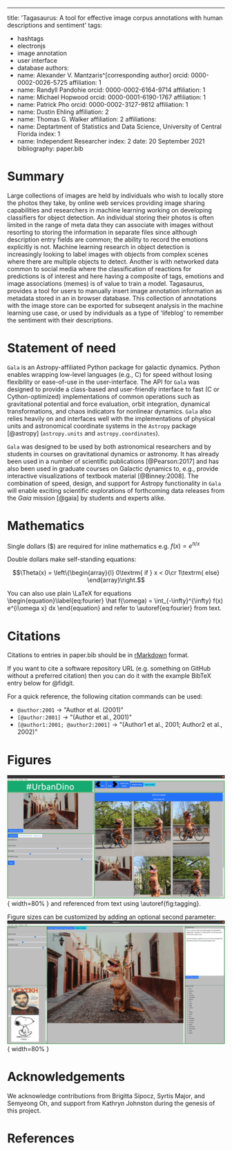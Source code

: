 ---
title: 'Tagasaurus: A tool for effective image corpus annotations with human descriptions and sentiment'
tags:
  - hashtags
  - electronjs
  - image annotation
  - user interface
  - database
authors:
  - name: Alexander V. Mantzaris^[corresponding author]
    orcid: 0000-0002-0026-5725 
    affiliation: 1
  - name: Randyll Pandohie
    orcid: 0000-0002-6164-9714
    affiliation: 1
  - name: Michael Hopwood
    orcid: 0000-0001-6190-1767
    affiliation: 1
  - name: Patrick Pho
    orcid: 0000-0002-3127-9812
    affiliation: 1
  - name: Dustin Ehling
    affiliation: 2
  - name: Thomas G. Walker
    affiliation: 2
affiliations:
 - name: Deptartment of Statistics and Data Science, University of Central Florida
   index: 1
 - name: Independent Researcher
   index: 2
date: 20 September 2021
bibliography: paper.bib


# Summary

Large collections of images are held by individuals who wish to locally store the photos they
take, by online web services providing image sharing capabilities and researchers in
machine learning working on developing classifiers for object detection. An individual storing
their photos is often limited in the range of meta data they can associate with images without
resorting to storing the information in separate files since although description entry fields
are common; the ability to record the emotions explicitly is not. Machine learning research in
object detection is increasingly looking to label images with objects from complex scenes where
there are multiple objects to detect. Another is with networked data common to social media
where the classification of reactions for predictions is of interest and here having a composite
of tags, emotions and image associations (memes) is of value to train a model. Tagasaurus,
provides a tool for users to manually insert image annotation information as metadata stored in
an in browser database. This collection of annotations with the image store can be exported for
subseqent analysis in the machine learning use case, or used by individuals as a type of 'lifeblog'
to remember the sentiment with their descriptions.


# Statement of need

`Gala` is an Astropy-affiliated Python package for galactic dynamics. Python
enables wrapping low-level languages (e.g., C) for speed without losing
flexibility or ease-of-use in the user-interface. The API for `Gala` was
designed to provide a class-based and user-friendly interface to fast (C or
Cython-optimized) implementations of common operations such as gravitational
potential and force evaluation, orbit integration, dynamical transformations,
and chaos indicators for nonlinear dynamics. `Gala` also relies heavily on and
interfaces well with the implementations of physical units and astronomical
coordinate systems in the `Astropy` package [@astropy] (`astropy.units` and
`astropy.coordinates`).

`Gala` was designed to be used by both astronomical researchers and by
students in courses on gravitational dynamics or astronomy. It has already been
used in a number of scientific publications [@Pearson:2017] and has also been
used in graduate courses on Galactic dynamics to, e.g., provide interactive
visualizations of textbook material [@Binney:2008]. The combination of speed,
design, and support for Astropy functionality in `Gala` will enable exciting
scientific explorations of forthcoming data releases from the *Gaia* mission
[@gaia] by students and experts alike.

# Mathematics

Single dollars ($) are required for inline mathematics e.g. $f(x) = e^{\pi/x}$

Double dollars make self-standing equations:

$$\Theta(x) = \left\{\begin{array}{l}
0\textrm{ if } x < 0\cr
1\textrm{ else}
\end{array}\right.$$

You can also use plain \LaTeX for equations
\begin{equation}\label{eq:fourier}
\hat f(\omega) = \int_{-\infty}^{\infty} f(x) e^{i\omega x} dx
\end{equation}
and refer to \autoref{eq:fourier} from text.

# Citations

Citations to entries in paper.bib should be in
[rMarkdown](http://rmarkdown.rstudio.com/authoring_bibliographies_and_citations.html)
format.

If you want to cite a software repository URL (e.g. something on GitHub without a preferred
citation) then you can do it with the example BibTeX entry below for @fidgit.

For a quick reference, the following citation commands can be used:
- `@author:2001`  ->  "Author et al. (2001)"
- `[@author:2001]` -> "(Author et al., 2001)"
- `[@author1:2001; @author2:2001]` -> "(Author1 et al., 2001; Author2 et al., 2002)"

# Figures

![Caption for example figure. images taken from www.pexels.com which has a free use license 'https://www.pexels.com/license/' \label{fig:tagging}](tagging.png){ width=80% } and referenced from text using \autoref{fig:tagging}.

Figure sizes can be customized by adding an optional second parameter:
![Caption for example figure.](entity.png){ width=80% }

# Acknowledgements

We acknowledge contributions from Brigitta Sipocz, Syrtis Major, and Semyeong
Oh, and support from Kathryn Johnston during the genesis of this project.

# References
